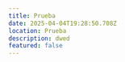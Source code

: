 ```yaml
---
title: Prueba
date: 2025-04-04T19:28:50.708Z
location: Prueba
description: dwed
featured: false
---
```

